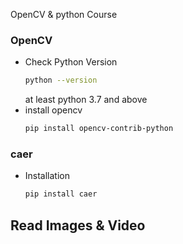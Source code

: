 OpenCV & python Course

### OpenCV

* Check Python Version
  ```bash
  python --version
  ```
  at least python 3.7 and above
* install opencv
  ```bash
  pip install opencv-contrib-python
  ```

### caer

* Installation
  ```bash
  pip install caer
  ```
  
## Read Images & Video
